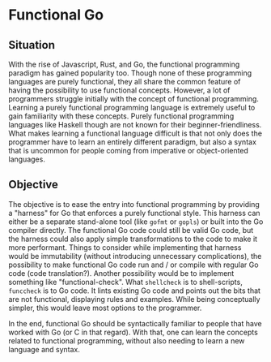 # Functional Go

## Situation

With the rise of Javascript, Rust, and Go, the functional programming paradigm has
gained popularity too. Though none of these programming languages are purely functional,
they all share the common feature of having the possibility to use functional concepts.
However, a lot of programmers struggle initially with the concept of functional
programming. Learning a purely functional programming language is extremely useful
to gain familiarity with these concepts. Purely functional programming languages
like Haskell though are not known for their beginner-friendliness.
What makes learning a functional language difficult is that not only does the
programmer have to learn an entirely different paradigm, but also a syntax that
is uncommon for people coming from imperative or object-oriented languages.

## Objective

The objective is to ease the entry into functional programming by providing a
"harness" for Go that enforces a purely functional style. This harness can either
be a separate stand-alone tool (like `gofmt` or `gopls`) or built into the Go
compiler directly.
The functional Go code could still be valid Go code, but the harness could also apply
simple transformations to the code to make it more performant.
Things to consider while implementing that harness would be immutability (without
introducing unnecessary complications), the possibility to make functional Go code
run and / or compile with regular Go code (code translation?).
Another possibility would be to implement something like "functional-check". What
`shellcheck` is to shell-scripts, `funccheck` is to Go code. It lints existing
Go code and points out the bits that are not functional, displaying rules and
examples. While being conceptually simpler, this would leave most options to the
programmer.

In the end, functional Go should be syntactically familiar to people that have
worked with Go (or C in that regard). With that, one can learn the concepts related
to functional programming, without also needing to learn a new language and syntax.
